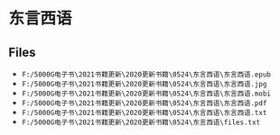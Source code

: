 # 东言西语

## Files

- `F:/5000G电子书\2021书籍更新\2020更新书籍\0524\东言西语\东言西语.epub`
- `F:/5000G电子书\2021书籍更新\2020更新书籍\0524\东言西语\东言西语.jpg`
- `F:/5000G电子书\2021书籍更新\2020更新书籍\0524\东言西语\东言西语.mobi`
- `F:/5000G电子书\2021书籍更新\2020更新书籍\0524\东言西语\东言西语.pdf`
- `F:/5000G电子书\2021书籍更新\2020更新书籍\0524\东言西语\东言西语.txt`
- `F:/5000G电子书\2021书籍更新\2020更新书籍\0524\东言西语\files.txt`
